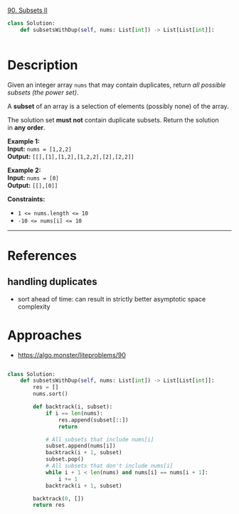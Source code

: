 [90. Subsets II](https://leetcode.com/problems/subsets-ii/)

```python
class Solution:
    def subsetsWithDup(self, nums: List[int]) -> List[List[int]]:
        
```

# Description

Given an integer array `nums` that may contain duplicates, return _all possible subsets (the power set)_.

A **subset** of an array is a selection of elements (possibly none) of the array.

The solution set **must not** contain duplicate subsets. Return the solution in **any order**.

**Example 1:**  
**Input:** `nums = [1,2,2]`  
**Output:** `[[],[1],[1,2],[1,2,2],[2],[2,2]]`

**Example 2:**  
**Input:** `nums = [0]`  
**Output:** `[[],[0]]`

**Constraints:**
- `1 <= nums.length <= 10`
- `-10 <= nums[i] <= 10`

---


# References
## handling duplicates
- sort ahead of time: can result in strictly better asymptotic space complexity



# Approaches

- https://algo.monster/liteproblems/90

```python

class Solution:
    def subsetsWithDup(self, nums: List[int]) -> List[List[int]]:
        res = []
        nums.sort()

        def backtrack(i, subset):
            if i == len(nums):
                res.append(subset[::])
                return

            # All subsets that include nums[i]
            subset.append(nums[i])
            backtrack(i + 1, subset)
            subset.pop()
            # All subsets that don't include nums[i]
            while i + 1 < len(nums) and nums[i] == nums[i + 1]:
                i += 1
            backtrack(i + 1, subset)

        backtrack(0, [])
        return res


```